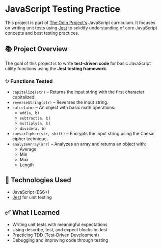 # JavaScript Testing Practice

This project is part of [The Odin Project's](https://www.theodinproject.com/lessons/node-path-javascript-testing-practice) JavaScript curriculum. It focuses on writing unit tests using [Jest](https://jestjs.io/) to solidify understanding of core JavaScript concepts and best testing practices.

## 📚 Project Overview

The goal of this project is to write **test-driven code** for basic JavaScript utility functions using the **Jest testing framework**.

### ✨ Functions Tested

- `capitalize(str)` – Returns the input string with the first character capitalized.
- `reverseString(str)` – Reverses the input string.
- `calculator` – An object with basic math operations:
  - `add(a, b)`
  - `subtract(a, b)`
  - `multiply(a, b)`
  - `divide(a, b)`
- `caesarCipher(str, shift)` – Encrypts the input string using the Caesar cipher technique.
- `analyzeArray(arr)` – Analyzes an array and returns an object with:
  - Average
  - Min
  - Max
  - Length

## 🧪 Technologies Used

- JavaScript (ES6+)
- [Jest](https://jestjs.io/) for unit testing

## ✅ What I Learned

- Writing unit tests with meaningful expectations
- Using describe, test, and expect blocks in Jest
- Practicing TDD (Test-Driven Development)
- Debugging and improving code through testing
